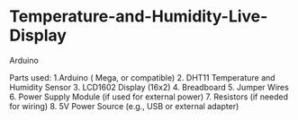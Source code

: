 # Temperature-and-Humidity-Live-Display
Arduino 

Parts used:
1.Arduino ( Mega, or compatible)
2. DHT11 Temperature and Humidity Sensor
3. LCD1602 Display (16x2)
4. Breadboard
5. Jumper Wires
6. Power Supply Module (if used for external power)
7. Resistors (if needed for wiring)
8. 5V Power Source (e.g., USB or external adapter)
